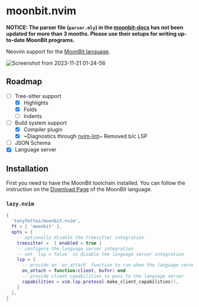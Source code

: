 # moonbit.nvim

**NOTICE: The parser file (`parser.mly`) in the [moonbit-docs](https://github.com/moonbitlang/moonbit-docs) has not been updated for more than 3 months. Please use their setups for writing up-to-date MoonBit programs.**

Neovim support for the [MoonBit language](https://www.moonbitlang.com).

![Screenshot from 2023-11-21 01-24-56](https://github.com/tonyfettes/moonbit.nvim/assets/29998228/0e3080e4-63c4-4f72-8ec7-fcf8bb82181c)

## Roadmap

- [ ] Tree-sitter support
  - [x] Highlights
  - [x] Folds
  - [ ] Indents
- [ ] Build system support
  - [x] Compiler plugin
  - [x] ~Diagnostics through [nvim-lint](https://github.com/mfussenegger/nvim-lint)~ Removed b/c LSP
- [ ] JSON Schema
- [x] Language server

## Installation

First you need to have the MoonBit toolchain installed. You can follow the
instruction on the [Download Page](https://www.moonbitlang.com/download/) of
the MoonBit language.

### `lazy.nvim`

```lua
{
  'tonyfettes/moonbit.nvim',
  ft = { 'moonbit' },
  opts = {
    -- optionally disable the treesitter integration
    treesitter =  { enabled = true }
    -- configure the language server integration
    -- set `lsp = false` to disable the language server integration
    lsp = {
      -- provide an `on_attach` function to run when the language server starts
      on_attach = function(client, bufnr) end
      -- provide client capabilities to pass to the language server
      capabilities = vim.lsp.protocol.make_client_capabilities(),
    }
  },
}
```
